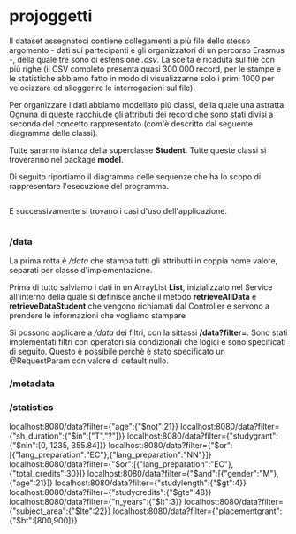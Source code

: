 # projoggetti
<body>
<p>Il dataset assegnatoci contiene collegamenti a più file dello stesso argomento - dati sui partecipanti e gli organizzatori di un percorso Erasmus -, della quale tre sono di estensione <i>.csv</i>. La scelta è ricaduta sul file con più righe (il CSV completo presenta quasi 300 000 record, per le stampe e le statistiche abbiamo fatto in modo di visualizzarne solo i primi 1000 per velocizzare ed alleggerire le interrogazioni sul file).</p>
<p>Per organizzare i dati abbiamo modellato più classi, della quale una astratta. Ognuna di queste racchiude gli attributi dei record che sono stati divisi a seconda del concetto rappresentato (com'è descritto dal seguente diagramma delle classi).
<img src=""></img>
<p>Tutte saranno istanza della superclasse <b>Student</b>. Tutte queste classi si troveranno nel package <b>model</b>.</p>
<p>Di seguito riportiamo il diagramma delle sequenze che ha lo scopo di rappresentare l'esecuzione del programma.</p>
<img src=""></img>
<p>E successivamente si trovano i casi d'uso dell'applicazione.</p>
<img src=""></img>
  <h3>/data</h3>
<p>La prima rotta è <i>/data</i> che stampa tutti gli attributti in coppia nome valore, separati per classe d'implementazione.</p>
<p>Prima di tutto salviamo i dati in un ArrayList <b>List<Student></b>, inizializzato nel Service all'interno della quale si definisce anche il metodo <b>retrieveAllData</b> e <b>retrieveDataStudent</b> che vengono richiamati dal Controller e servono a prendere le informazioni che vogliamo stampare</p>
<p>Si possono applicare a <i>/data</i> dei filtri, con la sittassi <b>/data?filter=</b>. Sono stati implementati filtri con operatori sia condizionali che logici e sono specificati di seguito. Questo è possibile perchè è stato specificato un @RequestParam con valore di default nullo.</p>
  <h3>/metadata</h3>
<p></p>
  <h3>/statistics</h3>
<p></p>
</body>

localhost:8080/data?filter={"age":{"$not":21}}
localhost:8080/data?filter={"sh_duration":{"$in":["T","?"]}}
localhost:8080/data?filter={"studygrant":{"$nin":[0, 1235, 355.84]}}
localhost:8080/data?filter={"$or":[{"lang_preparation":"EC"},{"lang_preparation":"NN"}]}
localhost:8080/data?filter={"$or":[{"lang_preparation":"EC"},{"total_credits":30}]}
localhost:8080/data?filter={"$and":[{"gender":"M"},{"age":21}]}
localhost:8080/data?filter={"studylength":{"$gt":4}}
localhost:8080/data?filter={"studycredits":{"$gte":48}}
localhost:8080/data?filter={"n_years":{"$lt":3}}
localhost:8080/data?filter={"subject_area":{"$lte":22}}
localhost:8080/data?filter={"placementgrant":{"$bt":[800,900]}}
